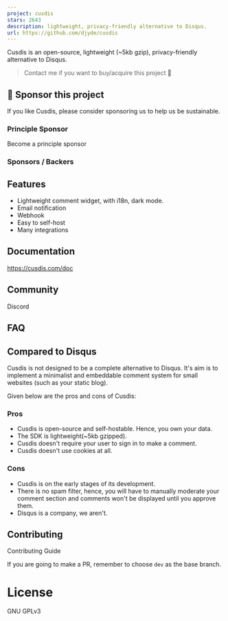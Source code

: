 ```yaml
---
project: cusdis
stars: 2643
description: lightweight, privacy-friendly alternative to Disqus.
url: https://github.com/djyde/cusdis
---
```


Cusdis is an open-source, lightweight (~5kb gzip), privacy-friendly alternative to Disqus.

> Contact me if you want to buy/acquire this project 💖

💝 Sponsor this project
-----------------------

If you like Cusdis, please consider sponsoring us to help us be sustainable.

### Principle Sponsor

Become a principle sponsor

### Sponsors / Backers

Features
--------

-   Lightweight comment widget, with i18n, dark mode.
-   Email notification
-   Webhook
-   Easy to self-host
-   Many integrations

Documentation
-------------

https://cusdis.com/doc

Community
---------

Discord

FAQ
---

Compared to Disqus
------------------

Cusdis is not designed to be a complete alternative to Disqus. It's aim is to implement a minimalist and embeddable comment system for small websites (such as your static blog).

Given below are the pros and cons of Cusdis:

### Pros

-   Cusdis is open-source and self-hostable. Hence, you own your data.
-   The SDK is lightweight(~5kb gzipped).
-   Cusdis doesn't require your user to sign in to make a comment.
-   Cusdis doesn't use cookies at all.

### Cons

-   Cusdis is on the early stages of its development.
-   There is no spam filter, hence, you will have to manually moderate your comment section and comments won't be displayed until you approve them.
-   Disqus is a company, we aren't.

Contributing
------------

Contributing Guide

If you are going to make a PR, remember to choose `dev` as the base branch.

License
=======

GNU GPLv3
